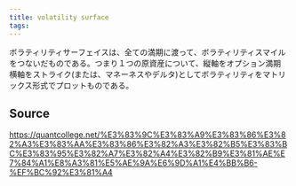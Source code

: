 ```yaml
---
title: volatility surface
tags: 
---
```


ボラティリティサーフェイスは、全ての満期に渡って、ボラティリティスマイルをつないだものである。つまり１つの原資産について、縦軸をオプション満期　横軸をストライク(または、マネーネスやデルタ)としてボラティリティをマトリックス形式でプロットものである。

## Source
https://quantcollege.net/%E3%83%9C%E3%83%A9%E3%83%86%E3%82%A3%E3%83%AA%E3%83%86%E3%82%A3%E3%82%B5%E3%83%BC%E3%83%95%E3%82%A7%E3%82%A4%E3%82%B9%E3%81%AE%E7%84%A1%E8%A3%81%E5%AE%9A%E6%9D%A1%E4%BB%B6-%EF%BC%92%E3%81%A4